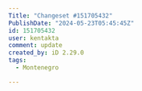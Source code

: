 ```yaml
---
Title: "Changeset #151705432"
PublishDate: "2024-05-23T05:45:45Z"
id: 151705432
user: kentakta
comment: update
created_by: iD 2.29.0
tags:
  - Montenegro

---
```

